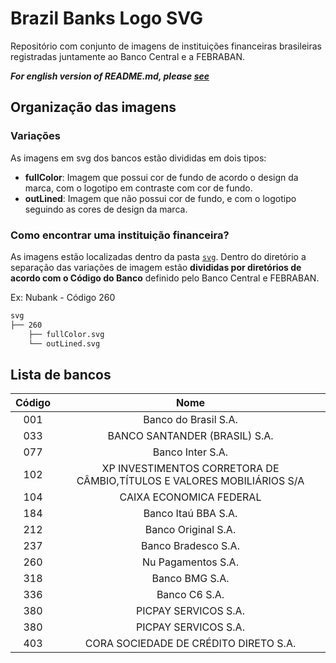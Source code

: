 # Brazil Banks Logo SVG

Repositório com conjunto de imagens de instituições financeiras brasileiras registradas juntamente ao Banco Central e a FEBRABAN.

**_For english version of README.md, please [see](README.en.md)_**

## Organização das imagens

### Variações

As imagens em svg dos bancos estão divididas em dois tipos:

- **fullColor**: Imagem que possui cor de fundo de acordo o design da marca, com o logotipo em contraste com cor de fundo.
- **outLined**: Imagem que não possui cor de fundo, e com o logotipo seguindo as cores de design da marca.

### Como encontrar uma instituição financeira?

As imagens estão localizadas dentro da pasta [`svg`](/svg). Dentro do diretório a separação das variações de imagem estão **divididas por diretórios de acordo com o Código do Banco** definido pelo Banco Central e FEBRABAN.

Ex: Nubank - Código 260

```bash
svg
├── 260
    ├── fullColor.svg
    └── outLined.svg
```

## Lista de bancos

| Código |                                  Nome                                  |
| :----: | :--------------------------------------------------------------------: |
|  001   |                          Banco do Brasil S.A.                          |
|  033   |                     BANCO SANTANDER (BRASIL) S.A.                      |
|  077   |                            Banco Inter S.A.                            |
|  102   | XP INVESTIMENTOS CORRETORA DE CÂMBIO,TÍTULOS E VALORES MOBILIÁRIOS S/A |
|  104   |                        CAIXA ECONOMICA FEDERAL                         |
|  184   |                          Banco Itaú BBA S.A.                           |
|  212   |                          Banco Original S.A.                           |
|  237   |                          Banco Bradesco S.A.                           |
|  260   |                           Nu Pagamentos S.A.                           |
|  318   |                             Banco BMG S.A.                             |
|  336   |                             Banco C6 S.A.                              |
|  380   |                          PICPAY SERVICOS S.A.                          |
|  380   |                          PICPAY SERVICOS S.A.                          |
|  403   |                 CORA SOCIEDADE DE CRÉDITO DIRETO S.A.                  |
